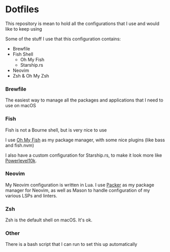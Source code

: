 # Dotfiles

This repository is mean to hold all the configurations that I use and would like to keep using

Some of the stuff I use that this configuration contains:

- Brewfile
- Fish Shell
  - Oh My Fish
  - Starship.rs
- Neovim
- Zsh & Oh My Zsh

### Brewfile

The easiest way to manage all the packages and applications that I need to use on macOS

### Fish

Fish is not a Bourne shell, but is very nice to use

I use [Oh My Fish](https://github.com/oh-my-fish/oh-my-fish) as my package manager, with some nice plugins (like bass and fish.nvm)

I also have a custom configuration for Starship.rs, to make it look more like [Powerlevel10k](https://github.com/romkatv/powerlevel10k).

### Neovim

My Neovim configuration is written in Lua. I use [Packer](https://github.com/wbthomason/packer.nvim) as my package manager for Neovim, as well as Mason to handle configuration of my various LSPs and linters.

### Zsh

Zsh is the default shell on macOS. It's ok.

### Other

There is a bash script that I can run to set this up automatically

